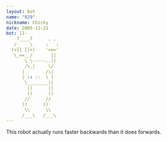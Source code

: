 ```yaml
---
layout: bot
name: "029"
nickname: Chicky
date: 2005-11-21
bot: |1-
    7____7      , , 
   /     \     ;   ;
  (>[] []<)    '=o='
   \_==__/       || 
       \ \-----..() 
       /\_|     \/  
      |        /\|  
      | :: ::  \ |  
       \________||  
        ||      ||  
        ()      ()  
       //      //   
      ()      ()    
       \\      \\   
      /___\   /___\ 
---
```

This robot actually runs faster backwards than it does forwards.